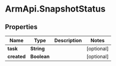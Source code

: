 # ArmApi.SnapshotStatus

## Properties

Name | Type | Description | Notes
------------ | ------------- | ------------- | -------------
**task** | **String** |  | [optional] 
**created** | **Boolean** |  | [optional] 


